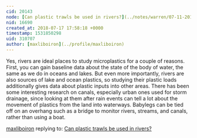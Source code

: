 ```yaml
---
cid: 20143
node: [Can plastic trawls be used in rivers?](../notes/warren/07-11-2018/can-plastic-trawls-be-used-in-rivers)
nid: 16690
created_at: 2018-07-17 17:58:18 +0000
timestamp: 1531850298
uid: 310707
author: [maxliboiron](../profile/maxliboiron)
---
```


Yes, rivers are ideal places to study microplastics for a couple of reasons. First, you can gain baseline data about the state of the body of water, the same as we do in oceans and lakes. But even more importantly, rivers are also sources of lake and ocean plastics, so studying their plastic loads additionally gives data about plastic inputs into other areas. 
There has been some interesting research on canals, especially urban ones used for storm drainage, since looking at them after rain events can tell a lot about the movement of plastics from the land into waterways. 
Babylegs can be tied off on an overhang such as a bridge to monitor rivers, streams, and canals, rather than using a boat. 

[maxliboiron](../profile/maxliboiron) replying to: [Can plastic trawls be used in rivers?](../notes/warren/07-11-2018/can-plastic-trawls-be-used-in-rivers)


